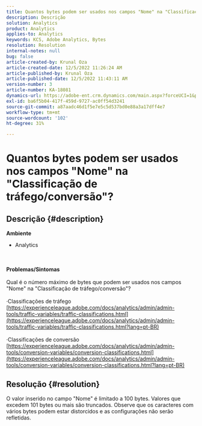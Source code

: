 ```yaml
---
title: Quantos bytes podem ser usados nos campos "Nome" na "Classificação de tráfego/conversão"?
description: Descrição
solution: Analytics
product: Analytics
applies-to: Analytics
keywords: KCS, Adobe Analytics, Bytes
resolution: Resolution
internal-notes: null
bug: false
article-created-by: Krunal Oza
article-created-date: 12/5/2022 11:26:24 AM
article-published-by: Krunal Oza
article-published-date: 12/5/2022 11:43:11 AM
version-number: 3
article-number: KA-18081
dynamics-url: https://adobe-ent.crm.dynamics.com/main.aspx?forceUCI=1&pagetype=entityrecord&etn=knowledgearticle&id=650ddda4-8f74-ed11-81aa-6045bd006c82
exl-id: ba6f5b04-417f-459d-9727-ac0ff54d3241
source-git-commit: a87aadc46d1f5e7e5c5d537bd0e88a3a17dff4e7
workflow-type: tm+mt
source-wordcount: '102'
ht-degree: 31%

---
```


# Quantos bytes podem ser usados nos campos &quot;Nome&quot; na &quot;Classificação de tráfego/conversão&quot;?

## Descrição {#description}

<b>Ambiente</b>
- Analytics

<br> <br><b>Problemas/Sintomas</b><br> <br>Qual é o número máximo de bytes que podem ser usados nos campos &quot;Nome&quot; na &quot;Classificação de tráfego/conversão&quot;?<br> <br>·Classificações de tráfego
[https://experienceleague.adobe.com/docs/analytics/admin/admin-tools/traffic-variables/traffic-classifications.html](https://experienceleague.adobe.com/docs/analytics/admin/admin-tools/traffic-variables/traffic-classifications.html?lang=pt-BR)<br> <br>·Classificações de conversão
[https://experienceleague.adobe.com/docs/analytics/admin/admin-tools/conversion-variables/conversion-classifications.html](https://experienceleague.adobe.com/docs/analytics/admin/admin-tools/conversion-variables/conversion-classifications.html?lang=pt-BR)

## Resolução {#resolution}


O valor inserido no campo &quot;Nome&quot; é limitado a 100 bytes. Valores que excedem 101 bytes ou mais são truncados. Observe que os caracteres com vários bytes podem estar distorcidos e as configurações não serão refletidas.

